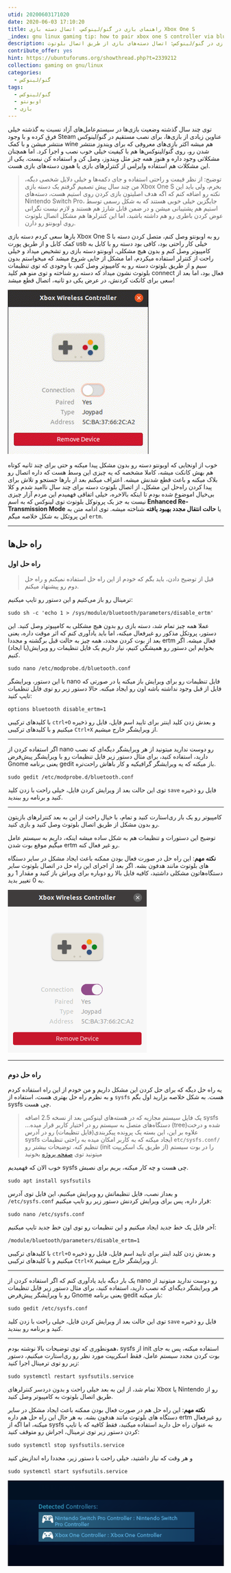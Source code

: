 ```yaml
---
utid: 20200603171020
date: 2020-06-03 17:10:20
title: راهنمای بازی در گنو/لینوکس، اتصال دسته بازی Xbox One S
_index: gnu linux gaming tip: how to pair xbox one S controller via bluetooth
description: سری راهنمای بازی در گنو/لینوکس: اتصال دسته‌های بازی از طریق اتصال بلوتوث
contribute_offer: yes
hint: https://ubuntuforums.org/showthread.php?t=2339212
collection: gaming on gnu/linux
categories:
  - گنو/لینوکس
tags:
  - گنو/لینوکس
  - اوبونتو
  - بازی
---
```

توی چند سال گذشته وضعیت بازی‌ها در سیستم‌عامل‌های آزاد نسبت به گذشته خیلی فرق کرده و با وجود Steam عناوین زیادی از بازی‌ها، برای  نصب مستقیم در گنو/لینوکس منتشر میشن و با کمک wine هم میشه اکثر بازی‌های معروفی که برای ویندوز منتشر شدن رو، روی گنو/لینوکس‌ها هم با کیفیت خیلی خوب نصب و اجرا کرد. اما همچنان مشکلاتی وجود داره و هنوز همه چیز مثل ویندوز، وصل کن و استفاده کن نیست. یکی از این مشکلات هم استفاده وایرلس از کنترلرهای بازی یا همون دسته‌های بازی هست.

> توضیح: از نظر قیمت و راحتی استفاده و جای دکمه‌ها و خیلی دلایل شخصی دیگه، من چند سال پیش تصمیم گرفتم یک دسته بازی Xbox One S بخرم، ولی باید این نکته رو اضافه کنم که اگه هدف اصلیتون بازی کردن روی استیم هست، دسته‌های Nintendo Switch Pro، جایگزین خیلی خوبی هستند که به شکل رسمی توسط استیم هم پشتیبانی میشن و در ضمن قابل شارژ هم هستند و لازم نیست نگرانی عوض کردن باطری رو هم داشته باشید، اما این کنترلرها هم مشکل اتصال بلوتوث روی اوبونتو رو دارن.

بارها سعی کردم دسته بازی Xbox One S رو به اوبونتو وصل کنم، متصل کردن دسته با کمک کابل و از طریق پورت usb خیلی کار راحتی بود، کافی بود دسته رو با کابل به کامپیوتر وصل کنم و بدون هیچ مشکلی، اوبونتو دسته بازی رو تشخیص میداد و خیلی راحت از کنترلر استفاده میکردم، اما مشکل از جایی شروع میشد که میخواستم بدون سیم و از طریق بلوتوث دسته رو به کامپیوتر وصل کنم، با وجودی که توی تنظیمات بلوتوث نشون میداد که دسته رو شناخته و توی منو هم کلید connect فعال بود، اما بعد از سعی برای کانکت کردنش، در عرض یکی دو ثانیه، اتصال قطع میشد!

 ![connect, disconnect](/images/2020-06-03-xbox-one-s-01.gif)

خوب از اونجایی که اوبونتو دسته رو بدون مشکل پیدا میکنه و حتی برای چند ثانیه کوتاه هم بهش کانکت میشه، کاملا مشخصه که یه چیزی این وسط هست که داره اتصال رو بلاک میکنه و باعث قطع شدنش میشه. اعتراف میکنم بعد از بارها جستجو و تلاش برای پیدا کردن راه‌حل این مشکل، از اتصال بلوتوث دسته برای چند سال ناامید شدم و کلا بی‌خیال اموضوع شده بودم تا اینکه بالاخره، خیلی اتفاقی فهمیدم این مردم آزار چیزی نیست به جز یک پروتوکل بلوتوث توی لینوکس که به اسم **Enhanced Re-Transmission Mode** یا **حالت انتقال مجدد بهبود یافته** شناخته میشه. توی ادامه متن به این پروتکل به شکل خلاصه میگم  `ertm`.


***

## راه حل‌ها

### راه حل اول

> قبل از توضیح دادن، باید بگم که خودم از این راه حل استفاده نمیکنم و راه حل دوم رو پیشنهاد میکنم.

ترمینال رو باز می‌کنیم و این دستور رو تایپ میکنیم:

	sudo sh -c 'echo 1 > /sys/module/bluetooth/parameters/disable_ertm'


عملا همه چیز تمام شد، دسته بازی رو بدون هیچ مشکلی به کامپیوتر وصل کنید. این دستور، پروتکل مذکور رو غیرفعال میکنه، اما باید یادآوری کنم که اثر موقت داره، یعنی بعد از بوت کردن مجدد، همه چیز به حالت قبل برگشته و مجددا ertm فعال میشه. اگر بخوایم این دستور رو همیشگی کنیم، نیاز داریم یک فایل تنظیمات رو ویرایش(یا ایجاد) کنیم.

	sudo nano /etc/modprobe.d/bluetooth.conf

با این دستور، ویرایشگر nano فایل تنظیمات رو برای ویرایش باز میکنه یا در صورتی که فایل از قبل وجود نداشته باشه اون رو ایجاد میکنه. حالا دستور زیر رو توی فایل تنظمیات تایپ کنید:

	options bluetooth disable_ertm=1

با کلیدهای ترکیبی `ctrl+O` و بعدش زدن کلید اینتر برای تایید اسم فایل، فایل رو ذخیره میکنیم و با کلیدهای ترکیبی `Ctrl+X` از ویرایشگر خارج میشیم.

***
اگر استفاده کردن از nano رو دوست ندارید میتونید از هر ویرایشگر دیگه‌ای که نصب دارید، استفاده کنید، برای مثال دستور زیر فایل تنظیمات رو با ویرایشگر پیش‌فرض Gnome یعنی برنامه gedit باز میکنه که یه ویرایشگر گرافیکیه و کار باهاش راحت‌تره.

 	sudo gedit /etc/modprobe.d/bluetooth.conf

توی این حالت بعد از ویرایش کردن فایل، خیلی راحت با زدن کلید `save` فایل رو ذخیره کنید و برنامه رو ببندید.
***

کامپیوتر رو یک بار ری‌استارت کنید و تمام، با خیال راحت از این به بعد کنترلرهای بازیتون رو بدون مشکل از طریق اتصال بلوتوث وصل کنید و بازی کنید.

توضیح این دستورات و تنظیمات هم به شکل ساده میشه اینکه، داریم به سیستم عامل میگیم موقع بوت شدن ertm رو غیر فعال کنه.

**نکته مهم**: این راه حل در صورت فعال بودن ممکنه باعث ایجاد مشکل در سایر دستگاه های بلوتوث مانند هدفون بشه. اگر بعد از اجرای این راه حل در اتصال بلوتوث سایر دستگاه‌هاتون مشکلی داشتید، کافیه فایل بالا رو دوباره برای ویراش باز کنید و مقدار 1 رو به 0 تغییر بدید.

 ![connected](/images/2020-06-03-xbox-one-s-02.png)

***

### راه حل دوم

یه راه حل دیگه که برای حل کردن این مشکل داریم و من خودم از این راه استفاده کردم و به نظرم راه حل بهتری هست، استفاده از `sysfs` هست. به شکل خلاصه بزارید اول بگم sysfs چی هست.

> ‫sysfs یک فایل سیستم مجازیه که در هسته‌های لینوکس بعد از نسخه 2.5 اصافه شده و درخت(tree) دستگاه‌های متصل به سیستم رو در اختیار کاربر قرار میده... علاوه بر این، این بسته یک پرونده پیکربندی(فایل تنظیمات) رو در آدرس `/etc/sysfs.conf` ایجاد میکنه که به کاربر امکان میده به راحتی تنظیمات sysfs را در بوت سیستم (از طریق یک اسکریپت init) تنظیم کنه. توضیحات بیشتر رو میتونید توی [صفحه پروژه](http://linux-diag.sourceforge.net/Sysfsutils.html) بخونید

خوب الان که فهمیدیم sysfs چی هست و چه کار میکنه، بریم برای نصبش.

	sudo apt install sysfsutils

و بعداز نصب، فایل تنظیماتش رو ویرایش میکنیم، این فایل توی آدرس `/etc/sysfs.conf` قرار داره، پس برای ویرایش کردنش دستور زیر رو تایپ میکنیم:

	sudo nano /etc/sysfs.conf

آخر فایل یک خط جدید ایجاد میکنیم و این تنظیمات رو توی اون خط جدید تایپ میکنیم:

	/module/bluetooth/parameters/disable_ertm=1

با کلیدهای ترکیبی `ctrl+O` و بعدش زدن کلید اینتر برای تایید اسم فایل، فایل رو ذخیره میکنیم و با کلیدهای ترکیبی `Ctrl+X` از ویرایشگر خارج میشیم.

***
یک بار دیگه باید یادآوری کنم که اگر استفاده کردن از nano رو دوست ندارید میتونید از هر ویرایشگر دیگه‌ای که نصب دارید، استفاده کنید، برای مثال دستور زیر فایل تنظیمات رو با ویرایشگر پیش‌فرض Gnome یعنی برنامه gedit باز میکنه:

 	sudo gedit /etc/sysfs.conf

توی این حالت بعد از ویرایش کردن فایل، خیلی راحت با زدن کلید `save` فایل رو ذخیره کنید و برنامه رو ببندید.
***

همونطوری که توی توضیحات بالا نوشته بودم، sysfs از init استفاده میکنه، پس به جای بوت کردن مجدد سیستم عامل، فقط اسکریپت مورد نظر رو ری‌استارت میکنیم، دستور زیر رو توی ترمینال اجرا کنید:

	sudo systemctl restart sysfsutils.service 

تمام شد، از این به بعد خیلی راحت و بدون دردسر کنترلرهای Xbox یا Nintendo رو از طریق اتصال بلوتوث به کامپیوتر وصل کنید.

**نکته مهم**: این راه حل هم در صورت فعال بودن ممکنه باعث ایجاد مشکل در سایر دستگاه های بلوتوث مانند هدفون بشه. به هر حال این راه حل هم داره ertm رو غیرفعال میکنه، اما اگه از sysfs به عنوان راه حل دارید استفاده میکنید، فقط کافیه که با تایپ کردن دستور زیر توی ترمینال، اجراش رو متوقف کنید:

	sudo systemctl stop sysfsutils.service

و هر وقت که نیاز داشتید، خیلی راحت با دستور زیر، مجددا راه اندازیش کنید

	sudo systemctl start sysfsutils.service 

 ![connected](/images/2020-06-03-xbox-one-s-03.png)


